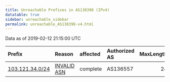 ```yaml
---
title: Unreachable Prefixes in AS138398 (IPv4)
datatable: true
sidebar: unreachable_sidebar
permalink: unreachable_AS138398-v4.html
---
```


Data as of 2019-02-12 21:15:00 UTC


<div class="datatable-begin"></div>

| Prefix                                                   | Reason                                                                                                  | affected   | Authorized AS   |   MaxLength | Anchor                                       |   unreachable /24s |
|:---------------------------------------------------------|:--------------------------------------------------------------------------------------------------------|:-----------|:----------------|------------:|:---------------------------------------------|-------------------:|
| [103.121.34.0/24](https://stat.ripe.net/103.121.34.0/24) | [INVALID ASN](https://rpki-validator.ripe.net/announcement-preview?asn=AS138398&prefix=103.121.34.0/24) | complete   | AS136557        |          24 | [APNIC](unreachable_APNIC_RPKI_Root-v4.html) |                  1 |

<div class="datatable-end"></div>